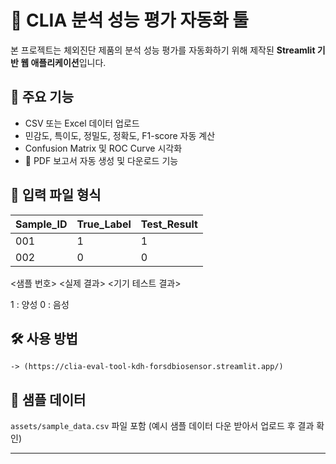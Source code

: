 # 🧪 CLIA 분석 성능 평가 자동화 툴

본 프로젝트는 체외진단 제품의 분석 성능 평가를 자동화하기 위해 제작된 **Streamlit 기반 웹 애플리케이션**입니다.

## 🚀 주요 기능

- CSV 또는 Excel 데이터 업로드
- 민감도, 특이도, 정밀도, 정확도, F1-score 자동 계산
- Confusion Matrix 및 ROC Curve 시각화
- 📄 PDF 보고서 자동 생성 및 다운로드 기능

## 📁 입력 파일 형식

| Sample_ID | True_Label | Test_Result |
|-----------|------------|-------------|
| 001       | 1          | 1           |
| 002       | 0          | 0           |

 <샘플 번호>  <실제 결과> <기기 테스트 결과>

 1 : 양성
 0 : 음성
 
## 🛠 사용 방법

```streamlit 웹에서 앱 실행
-> (https://clia-eval-tool-kdh-forsdbiosensor.streamlit.app/)
```

## 📎 샘플 데이터

`assets/sample_data.csv` 파일 포함 (예시 샘플 데이터 다운 받아서 업로드 후 결과 확인)

---
